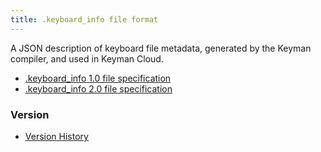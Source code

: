 ```yaml
---
title: .keyboard_info file format
---
```


A JSON description of keyboard file metadata, generated by the 
Keyman compiler, and used in Keyman Cloud.

* [.keyboard_info 1.0 file specification](1.0/)
* [.keyboard_info 2.0 file specification](2.0/)

### Version

* [Version History](history)
